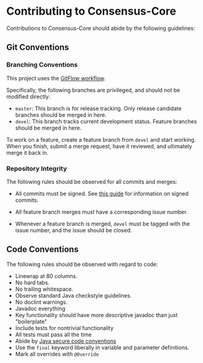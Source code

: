 # Contributing to Consensus-Core

Contributions to Consensus-Core should abide by the following guidelines:

## Git Conventions

### Branching Conventions

This project uses the
 [GitFlow workflow](https://datasift.github.io/gitflow/IntroducingGitFlow.html).

Specifically, the following branches are privileged, and should not be modified
directly:

* `master`: This branch is for release tracking.  Only release candidate
  branches should be merged in here.
* `devel`: This branch tracks current development status.  Feature branches
  should be merged in here.

To work on a feature, create a feature branch from `devel` and start working.
When you finish, submit a merge request, have it reviewed, and ultimately merge
it back in.

### Repository Integrity

The following rules should be observed for all commits and merges:

* All commits must be signed.  See
  [this guide](https://git-scm.com/book/en/v2/Git-Tools-Signing-Your-Work) for
  information on signed commits.

* All feature branch merges must have a corresponding issue number.

* Whenever a feature branch is merged, `devel` must be tagged with the issue
  number, and the issue should be closed.

## Code Conventions

The following rules should be observed with regard to code:

* Linewrap at 80 columns.
* No hard tabs.
* No trailing whitespace.
* Observe standard Java checkstyle guidelines.
* No doclint warnings.
* Javadoc everything
* Key functionality should have more descriptive javadoc than just "boilerplate"
* Include tests for nontrivial functionality
* All tests must pass all the time
* Abide by
  [Java secure code conventions](http://www.oracle.com/technetwork/java/seccodeguide-139067.html)
* Use the `final` keyword liberally in variable and parameter definitions.
* Mark all overrides with `@Override`

